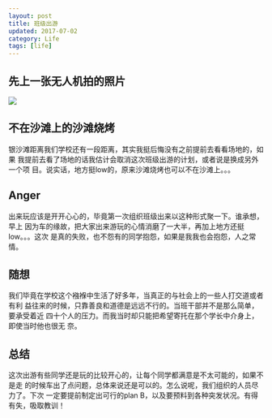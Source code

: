 ```yaml
---
layout: post
title: 班级出游
updated: 2017-07-02
category: Life
tags: [life]
---
```


## 先上一张无人机拍的照片

![](http://r.photo.store.qq.com/psb?/V12S9CuU2A2TQO/EheRqGj0Qti5bdRDWMU7By2dPz5W9sH8UJu2FK7jdxA!/r/dHMAAAAAAAAA)

<!--more-->


## 不在沙滩上的沙滩烧烤
银沙滩距离我们学校还有一段距离，其实我挺后悔没有之前提前去看看场地的，如果
我提前去看了场地的话我估计会取消这次班级出游的计划，或者说是换成另外一个项
目。说实话，地方挺low的，原来沙滩烧烤也可以不在沙滩上。。。

## Anger
出来玩应该是开开心心的，毕竟第一次组织班级出来以这种形式聚一下。谁承想，早上
因为车的缘故，把大家出来游玩的心情消磨了一大半，再加上地方还挺low。。。这次
是真的失败，也不怨有的同学抱怨，如果是我我也会抱怨，人之常情。

## 随想
我们毕竟在学校这个襁褓中生活了好多年，当真正的与社会上的一些人打交道或者有利
益往来的时候，只靠善良和道德是远远不行的。当班干部并不是那么简单，要承受着近
四十个人的压力。而我当时却只能把希望寄托在那个学长中介身上，即使当时他也很无
奈。

## 总结
这次出游有些同学还是玩的比较开心的，让每个同学都满意是不太可能的，如果不是走
的时候车出了点问题，总体来说还是可以的。怎么说呢，我们组织的人员尽力了。下次
一定要提前制定出可行的plan B，以及要预料到各种突发状况。有得有失，吸取教训！
